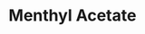 ---
name: Menthyl Acetate
title: Menthyl Acetate
details:
  - detail:
      key: "Form"
      value: "Liquid"
  - detail:
      key: "Packaging Size"
      value: "5, 25, 200 Kg"
  - detail:
      key: "Brand"
      value: "Natural Aroma"
  - detail:
      key: "Cas Number"
      value: "2623-236"
  - detail:
      key: "Chemical Formula"
      value: "C12H22O2"
  - detail:
      key: "Purity"
      value: "Min. 97%"
  - detail:
      key: "Packaging Type"
      value: "Can, Barrel"
  - detail:
      key: "Shelf life"
      value: "Min. 36 months"
  - detail:
      key: "Storage"
      value: "In tightly closed container away from light and source of ignition at max 20 deg C."
  - detail:
      key: "Solubility"
      value: "Insoluble in water."
  - detail:
      key: "Refractive Index"
      value: "1.436 to 1.456 (at 20 deg C)"
  - detail:
      key: "Specific Gravity"
      value: "0.917 to 0.937 (at 20 deg C)"
  - detail:
      key: "Boiling Point"
      value: "228-229 deg C"
  - detail:
      key: "Flash Point"
      value: "77 deg C"
  - detail:
      key: "Odour"
      value: "Herbaceous, Mint"
  - detail:
      key: "Color"
      value: "Colorless to pale yellow liquid"
  - detail:
      key: "FEMA No"
      value: "2668"
  - detail:
      key: "EINECS No"
      value: "220-076-0"
  - detail:
      key: "HS No"
      value: "2915.39.4550"
showOnHome: false
thumbnail: https://5.imimg.com/data5/SELLER/Default/2021/12/JN/LX/KS/3823480/menthyl-acetate-500x500.png
productImages:
  - ""
category: aroma chemicals
---